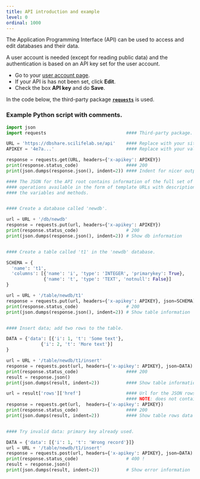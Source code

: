 ```yaml
---
title: API introduction and example
level: 0
ordinal: 1000
---
```


The Application Programming Interface (API) can be used to access and
edit databases and their data.

A user account is needed (except for reading public data) and the
authentication is based on an API key set for the user account.

- Go to your [user account page](/user/profile).
- If your API is has not been set, click **Edit**.
- Check the box **API key** and do **Save**.

In the code below, the third-party package
[**`requests`**](https://requests.kennethreitz.org/en/master/) is used.

### Example Python script with comments.

```python
import json
import requests                              #### Third-party package.

URL = 'https://dbshare.scilifelab.se/api'    #### Replace with your site.
APIKEY = '4e7a...'                           #### Replace with your value.

response = requests.get(URL, headers={'x-apikey': APIKEY})
print(response.status_code)                  #### 200
print(json.dumps(response.json(), indent=2)) #### Indent for nicer output

#### The JSON for the API root contains information of the full set of
#### operations available in the form of template URLs with descriptions of
#### the variables and methods.


#### Create a database called 'newdb'.

url = URL + '/db/newdb'
response = requests.put(url, headers={'x-apikey': APIKEY})
print(response.status_code)                  # 200
print(json.dumps(response.json(), indent=2)) # Show db information


#### Create a table called 't1' in the 'newdb' database.

SCHEMA = {
  'name': 't1',
  'columns': [{'name': 'i', 'type': 'INTEGER', 'primarykey': True},
              {'name': 't', 'type': 'TEXT', 'notnull': False}]
}

url = URL + '/table/newdb/t1'
response = requests.put(url, headers={'x-apikey': APIKEY}, json=SCHEMA)
print(response.status_code)                  # 200
print(json.dumps(response.json(), indent=2)) # Show table information


#### Insert data; add two rows to the table.

DATA = {'data': [{'i': 1, 't': 'Some text'},
             {'i': 2, 't': 'More text'}]
}

url = URL + '/table/newdb/t1/insert'
response = requests.post(url, headers={'x-apikey': APIKEY}, json=DATA)
print(response.status_code)                  #### 200
result = response.json()
print(json.dumps(result, indent=2))          #### Show table information

url = result['rows']['href']                 #### Url for the JSON rows data
                                             #### NOTE: does not contain 'api'!
response = requests.get(url,  headers={'x-apikey': APIKEY})
print(response.status_code)                  #### 200
print(json.dumps(result, indent=2))          #### Show table rows data


#### Try invalid data: primary key already used.

DATA = {'data': [{'i': 1, 't': 'Wrong record'}]}
url = URL + '/table/newdb/t1/insert'
response = requests.post(url, headers={'x-apikey': APIKEY}, json=DATA)
print(response.status_code)                  # 400 !
result = response.json()
print(json.dumps(result, indent=2))          # Show error information
```
